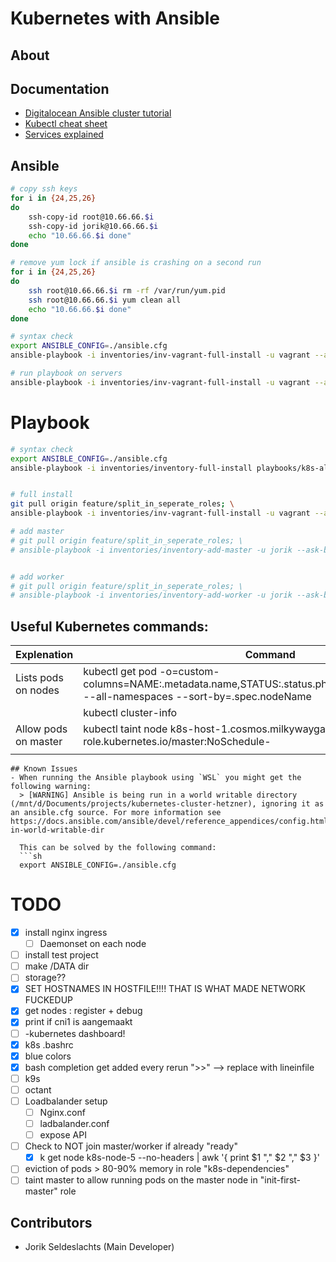 # Kubernetes with Ansible


## About


## Documentation
- [Digitalocean Ansible cluster tutorial](https://www.digitalocean.com/community/tutorials/how-to-create-a-kubernetes-cluster-using-kubeadm-on-centos-7)
- [Kubectl cheat sheet](https://kubernetes.io/docs/reference/kubectl/cheatsheet/)
- [Services explained](https://www.youtube.com/watch?v=5lzUpDtmWgM)


## Ansible
```bash
# copy ssh keys
for i in {24,25,26}
do
    ssh-copy-id root@10.66.66.$i
    ssh-copy-id jorik@10.66.66.$i
    echo "10.66.66.$i done"
done

# remove yum lock if ansible is crashing on a second run
for i in {24,25,26}
do
    ssh root@10.66.66.$i rm -rf /var/run/yum.pid
    ssh root@10.66.66.$i yum clean all
    echo "10.66.66.$i done"
done
```

```sh
# syntax check
export ANSIBLE_CONFIG=./ansible.cfg
ansible-playbook -i inventories/inv-vagrant-full-install -u vagrant --ask-become-pass playbooks/k8s-all.yml --syntax-check

# run playbook on servers
ansible-playbook -i inventories/inv-vagrant-full-install -u vagrant --ask-become-pass playbooks/k8s-all.yml --syntax-check
```

# Playbook

```sh
# syntax check
export ANSIBLE_CONFIG=./ansible.cfg
ansible-playbook -i inventories/inventory-full-install playbooks/k8s-all.yml --syntax-check


# full install
git pull origin feature/split_in_seperate_roles; \
ansible-playbook -i inventories/inv-vagrant-full-install -u vagrant --ask-become-pass playbooks/k8s-all.yml --syntax-check

# add master
# git pull origin feature/split_in_seperate_roles; \
# ansible-playbook -i inventories/inventory-add-master -u jorik --ask-become-pass k8s-playbook.yml


# add worker
# git pull origin feature/split_in_seperate_roles; \
# ansible-playbook -i inventories/inventory-add-worker -u jorik --ask-become-pass k8s-playbook.yml

```


## Useful Kubernetes commands:
| Explenation | Command |
| --- | --- |
| Lists pods on nodes | kubectl get pod -o=custom-columns=NAME:.metadata.name,STATUS:.status.phase,NODE:.spec.nodeName --all-namespaces --sort-by=.spec.nodeName | 
| | kubectl cluster-info |
| Allow pods on master | kubectl taint node k8s-host-1.cosmos.milkywaygalaxy.be node-role.kubernetes.io/master:NoSchedule- |
| | |


```
## Known Issues
- When running the Ansible playbook using `WSL` you might get the following warning:
  > [WARNING] Ansible is being run in a world writable directory (/mnt/d/Documents/projects/kubernetes-cluster-hetzner), ignoring it as an ansible.cfg source. For more information see https://docs.ansible.com/ansible/devel/reference_appendices/config.html#cfg-in-world-writable-dir

  This can be solved by the following command:
  ```sh
  export ANSIBLE_CONFIG=./ansible.cfg
  ```


# TODO
- [x] install nginx ingress
  - [ ] Daemonset on each node
- [ ] install test project
- [ ] make /DATA dir
- [ ] storage??
- [x] SET HOSTNAMES IN HOSTFILE!!!! THAT IS WHAT MADE NETWORK FUCKEDUP
- [x] get nodes : register + debug
- [x] print if cni1 is aangemaakt
- [ ] -kubernetes dashboard!
- [x] k8s .bashrc
- [x] blue colors
- [x] bash completion get added every rerun ">>" --> replace with lineinfile
- [ ] k9s
- [ ] octant
- [ ] Loadbalander setup
  - [ ] Nginx.conf
  - [ ] ladbalander.conf
  - [ ] expose API
- [ ] Check to NOT join master/worker if already "ready"
  - [x] k get node k8s-node-5 --no-headers | awk '{ print $1 "," $2 "," $3 }'
- [ ] eviction of pods > 80-90% memory in role "k8s-dependencies"
- [ ] taint master to allow running pods on the master node in "init-first-master" role

## Contributors
- Jorik Seldeslachts (Main Developer)